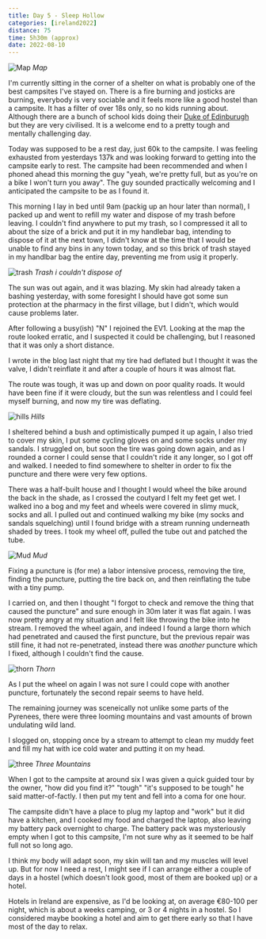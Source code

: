 ```yaml
--- 
title: Day 5 - Sleep Hollow
categories: [ireland2022]
distance: 75
time: 5h30m (approx)
date: 2022-08-10
---
```


![Map](/images/ireland2022/20220810_map.jpg) 
*Map*

I'm currently sitting in the corner of a shelter on what is probably one of
the best campsites I've stayed on. There is a fire burning and josticks are
burning, everybody is very sociable and it feels more like a good hostel
than a campsite. It has a filter of over 18s only, so no kids running about.
Although there are a bunch of school kids doing their [Duke of
Edinburugh](https://www.dofe.org/) but they are very civilised. It is a
welcome end to a pretty tough and mentally challenging day.

Today was supposed to be a rest day, just 60k to the campsite. I was feeling
exhausted from yesterdays 137k and was looking forward to getting into the
campsite early to rest. The campsite had been recommended and when I phoned
ahead this morning the guy "yeah, we're pretty full, but as you're on a bike I
won't turn you away". The guy sounded practically welcoming and I anticipated
the campsite to be as I found it.

This morning I lay in bed until 9am (packig up an hour later than normal), I
packed up and went to refill my water and dispose of my trash before leaving.
I couldn't find anywhere to put my trash, so I compressed it all to about the
size of a brick and put it in my handlebar bag, intending to dispose of it at
the next town, I didn't know at the time that I would be unable to find any
bins in any town today, and so this brick of trash stayed in my handlbar bag
the entire day, preventing me from usig it properly.

![trash](/images/ireland2022/20220810_trash.jpg) 
*Trash i couldn't dispose of*

The sun was out again, and it was blazing. My skin had already taken a bashing
yesterday, with some foresight I should have got some sun protection at the
pharmacy in the first village, but I didn't, which would cause problems later.

After following a busy(ish) "N" I rejoined the EV1. Looking at the map the
route looked erratic, and I suspected it could be challenging, but I reasoned
that it was only a short distance.

I wrote in the blog last night that my tire had deflated but I thought it was
the valve, I didn't reinflate it and after a couple of hours it was almost flat.

The route was tough, it was up and down on poor quality roads. It would have
been fine if it were cloudy, but the sun was relentless and I could feel
myself burning, and now my tire was deflating.

![hills](/images/ireland2022/20220810_hills.jpg) 
*Hills*

I sheltered behind a bush and optimistically pumped it up again, I also tried
to cover my skin, I put some cycling gloves on and some socks under my
sandals. I struggled on, but soon the tire was going down again, and as I
rounded a corner I could sense that I couldn't ride it any longer, so I got
off and walked. I needed to find somewhere to shelter in order to fix the
puncture and there were very few options.

There was a half-built house and I thought I would wheel the bike around the
back in the shade, as I crossed the coutyard I felt my feet get wet. I walked
ino a bog and my feet and wheels were covered in slimy muck, socks and all. I
pulled out and continued walking my bike (my socks and sandals squelching) 
until I found bridge with a stream running underneath shaded by trees. I took
my wheel off, pulled the tube out and patched the tube.

![Mud](/images/ireland2022/20220810_mud.jpg) 
*Mud*


Fixing a puncture is (for me) a labor intensive process, removing the tire,
finding the puncture, putting the tire back on, and then reinflating the tube
with a tiny pump.

I carried on, and then I thought "I forgot to check and remove the thing that
caused the puncture" and sure enough in 30m later it was flat again. I was now
pretty angry at my situation and I felt like throwing the bike into he stream. I
removed the wheel again, and indeed I found a large thorn which had
penetrated and caused the first puncture, but the previous repair was still
fine, it had not re-penetrated, instead there was _another_ puncture which I
fixed, although I couldn't find the cause.

![thorn](/images/ireland2022/20220810_thorn.jpg) 
*Thorn*

As I put the wheel on again I was not sure I could cope with another puncture,
fortunately the second repair seems to have held.

The remaining journey was sceneically not unlike some parts of the Pyrenees,
there were three looming mountains and vast amounts of brown undulating wild
land.

I slogged on, stopping once by a stream to attempt to clean my muddy feet and
fill my hat with ice cold water and putting it on my head.

![three](/images/ireland2022/20220810_three.jpg) 
*Three Mountains*

When I got to the campsite at around six I was given a quick guided tour by
the owner, "how did you find it?" "tough" "it's supposed to be tough" he said
matter-of-factly. I then put my tent and fell into a coma for one hour.

The campsite didn't have a place to plug my laptop and "work" but it did have
a kitchen, and I cooked my food and charged the laptop, also leaving my
battery pack overnight to charge. The battery pack was mysteriously empty when
I got to this campsite, I'm not sure why as it seemed to be half full not so
long ago.

I think my body will adapt soon, my skin will tan and my muscles will level
up. But for now I need a rest, I might see if I can arrange either a couple of
days in a hostel (which doesn't look good, most of them are booked up) or a
hotel.

Hotels in Ireland are expensive, as I'd be looking at, on average €80-100 per
night, which is about a weeks camping, or 3 or 4 nights in a hostel. So I
considered maybe booking a hotel and aim to get there early so that I have
most of the day to relax.
